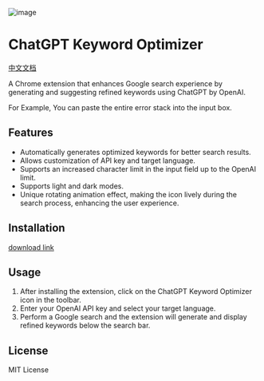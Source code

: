 ![image](https://user-images.githubusercontent.com/22427967/231767375-f5728126-ed2f-4c1a-bbbb-e933328a5f2b.png)

# ChatGPT Keyword Optimizer

[中文文档](README-zh.md)

A Chrome extension that enhances Google search experience by generating and suggesting refined keywords using ChatGPT by OpenAI.

For Example, You can paste the entire error stack into the input box.


## Features

- Automatically generates optimized keywords for better search results.
- Allows customization of API key and target language.
- Supports an increased character limit in the input field up to the OpenAI limit.
- Supports light and dark modes.
- Unique rotating animation effect, making the icon lively during the search process, enhancing the user experience.

## Installation

[download link](https://chrome.google.com/webstore/detail/chatgpt-keyword-assistant/hdemhelpejfpiibkmebfopkcghnlpdpk)


## Usage

1. After installing the extension, click on the ChatGPT Keyword Optimizer icon in the toolbar.
2. Enter your OpenAI API key and select your target language.
3. Perform a Google search and the extension will generate and display refined keywords below the search bar.

## License

MIT License

